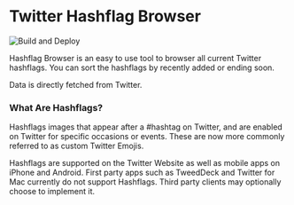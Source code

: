 # Twitter Hashflag Browser
![Build and Deploy](https://github.com/akshatmittal/twitter-hashflag-browser/workflows/Build%20and%20Deploy/badge.svg)

Hashflag Browser is an easy to use tool to browser all current Twitter hashflags. You can sort the hashflags by recently added or ending soon.

Data is directly fetched from Twitter.

### What Are Hashflags?

Hashflags images that appear after a #hashtag on Twitter, and are enabled on Twitter for specific occasions or events. These are now more commonly referred to as custom Twitter Emojis.

Hashflags are supported on the Twitter Website as well as mobile apps on iPhone and Android. First party apps such as TweedDeck and Twitter for Mac currently do not support Hashflags. Third party clients may optionally choose to implement it.